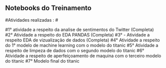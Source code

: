 ## Notebooks do Treinamento ##

#Atividades realizadas : #

#1° atividade a respeito da analise de sentimentos do Twitter (Completa)
#2° Atividade a respeito do EDA PANDAS (Completa)
#3° - Atividade a respeito EDA de vizualização de dados (Completa) 
#4° Atividade a respeito do 1° modelo de machine learning com o modelo do titanic 
#5° Atividade a respeito de limpeza de dados com o segundo modelo do titanic 
#6° Atividade a respeito de aperfeiçoamento de maquina com o terceiro modelo do titanic
#7° Modelo final do titanic 
